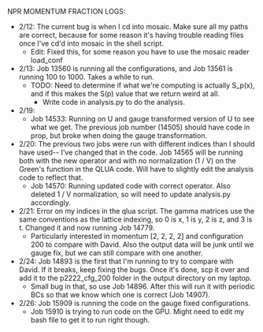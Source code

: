 NPR MOMENTUM FRACTION LOGS:
- 2/12: The current bug is when I cd into mosaic. Make sure all my paths are correct, because for some reason it's having trouble reading files once I've cd'd into mosaic in the shell script.
  - Edit: Fixed this, for some reason you have to use the mosaic reader load_conf
- 2/13: Job 13560 is running all the configurations, and Job 13561 is running 100 to 1000. Takes a while to run.
  - TODO: Need to determine if what we're computing is actually S_p(x), and if this makes the S(p) value that we return weird at all.
    - Write code in analysis.py to do the analysis.
- 2/19:
  - Job 14533: Running on U and gauge transformed version of U to see what we get. The previous job number (14505) should have code in prop, but broke when doing the gauge transformation.
- 2/20: The previous two jobs were run with different indices than I should have used-- I've changed that in the code. Job 14565 will be running both with the new operator and with no normalization (1 / V) on the Green's function in the QLUA code. Will have to slightly edit the analysis code to reflect that.
  - Job 14570: Running updated code with correct operator. Also deleted 1 / V normalization, so will need to update analysis.py accordingly.
- 2/21: Error on my indices in the qlua script. The gamma matrices use the same conventions as the lattice indexing, so 0 is x, 1 is y, 2 is z, and 3 is t. Changed it and now running Job 14779.
  - Particularly interested in momentum [2, 2, 2, 2] and configuration 200 to compare with David. Also the output data will be junk until we gauge fix, but we can still compare with one another. 
- 2/24: Job 14893 is the first that I'm running to try to compare with David. If it breaks, keep fixing the bugs. Once it's done, scp it over and add it to the p2222_cfg_200 folder in the output directory on my laptop. 
  - Small bug in that, so use Job 14896. After this will run it with periodic BCs so that we know which one is correct (Job 14907).
- 2/26: Job 15909 is running the code on the gauge fixed configurations.
  - Job 15910 is trying to run code on the GPU. Might need to edit my bash file to get it to run right though.
